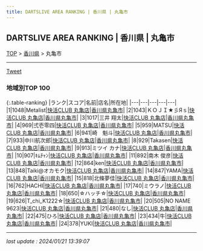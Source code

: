 ```yaml
---
title: DARTSLIVE AREA RANKING | 香川県 | 丸亀市
---
```

## DARTSLIVE AREA RANKING | 香川県 | 丸亀市

[TOP](/darts/rank/) > [香川県](/darts/rank/香川県/) > 丸亀市

___

<a href="https://twitter.com/share?ref_src=twsrc%5Etfw" data-text="DARTSLIVE AREA RANKING | 香川県丸亀市" class="twitter-share-button" data-via="DARTSLIVE" data-hashtags="DARTSLIVE" data-related="DARTSLIVE" data-show-count="false">Tweet</a>

### 地域別TOP 100

{:.table-ranking}
|ランク|スコア|名前|店名|所在地|
|---|---|---|---|---|
|1|1048|Metalist|<a href="https://search.dartslive.com/jp/shop/6c7a74925a4d6cf4fec1ae84bb28bd87">快活CLUB 丸亀店</a>|<a href="/darts/rank/香川県/丸亀市">香川県丸亀市</a>|
|2|1043|ＫＯＪＩ★彡Яｓ|<a href="https://search.dartslive.com/jp/shop/6c7a74925a4d6cf4fec1ae84bb28bd87">快活CLUB 丸亀店</a>|<a href="/darts/rank/香川県/丸亀市">香川県丸亀市</a>|
|3|1017|三井 翔太|<a href="https://search.dartslive.com/jp/shop/6c7a74925a4d6cf4fec1ae84bb28bd87">快活CLUB 丸亀店</a>|<a href="/darts/rank/香川県/丸亀市">香川県丸亀市</a>|
|4|969|弍壱零四|<a href="https://search.dartslive.com/jp/shop/6c7a74925a4d6cf4fec1ae84bb28bd87">快活CLUB 丸亀店</a>|<a href="/darts/rank/香川県/丸亀市">香川県丸亀市</a>|
|5|959|MATSU|<a href="https://search.dartslive.com/jp/shop/6c7a74925a4d6cf4fec1ae84bb28bd87">快活CLUB 丸亀店</a>|<a href="/darts/rank/香川県/丸亀市">香川県丸亀市</a>|
|6|941|崎　魁斗|<a href="https://search.dartslive.com/jp/shop/6c7a74925a4d6cf4fec1ae84bb28bd87">快活CLUB 丸亀店</a>|<a href="/darts/rank/香川県/丸亀市">香川県丸亀市</a>|
|7|933|中川航次郎|<a href="https://search.dartslive.com/jp/shop/6c7a74925a4d6cf4fec1ae84bb28bd87">快活CLUB 丸亀店</a>|<a href="/darts/rank/香川県/丸亀市">香川県丸亀市</a>|
|8|929|Takasen|<a href="https://search.dartslive.com/jp/shop/6c7a74925a4d6cf4fec1ae84bb28bd87">快活CLUB 丸亀店</a>|<a href="/darts/rank/香川県/丸亀市">香川県丸亀市</a>|
|9|913|ミツイ カナ|<a href="https://search.dartslive.com/jp/shop/6c7a74925a4d6cf4fec1ae84bb28bd87">快活CLUB 丸亀店</a>|<a href="/darts/rank/香川県/丸亀市">香川県丸亀市</a>|
|10|907|ｷﾑﾁｬﾝ|<a href="https://search.dartslive.com/jp/shop/6c7a74925a4d6cf4fec1ae84bb28bd87">快活CLUB 丸亀店</a>|<a href="/darts/rank/香川県/丸亀市">香川県丸亀市</a>|
|11|892|南木 俊彦|<a href="https://search.dartslive.com/jp/shop/6c7a74925a4d6cf4fec1ae84bb28bd87">快活CLUB 丸亀店</a>|<a href="/darts/rank/香川県/丸亀市">香川県丸亀市</a>|
|12|864|ken|<a href="https://search.dartslive.com/jp/shop/6c7a74925a4d6cf4fec1ae84bb28bd87">快活CLUB 丸亀店</a>|<a href="/darts/rank/香川県/丸亀市">香川県丸亀市</a>|
|13|848|Taiki@オカモク|<a href="https://search.dartslive.com/jp/shop/6c7a74925a4d6cf4fec1ae84bb28bd87">快活CLUB 丸亀店</a>|<a href="/darts/rank/香川県/丸亀市">香川県丸亀市</a>|
|14|847|YAMA|<a href="https://search.dartslive.com/jp/shop/6c7a74925a4d6cf4fec1ae84bb28bd87">快活CLUB 丸亀店</a>|<a href="/darts/rank/香川県/丸亀市">香川県丸亀市</a>|
|15|818|北條夢佳|<a href="https://search.dartslive.com/jp/shop/6c7a74925a4d6cf4fec1ae84bb28bd87">快活CLUB 丸亀店</a>|<a href="/darts/rank/香川県/丸亀市">香川県丸亀市</a>|
|16|762|HACHI|<a href="https://search.dartslive.com/jp/shop/6c7a74925a4d6cf4fec1ae84bb28bd87">快活CLUB 丸亀店</a>|<a href="/darts/rank/香川県/丸亀市">香川県丸亀市</a>|
|17|740|ミウラノ|<a href="https://search.dartslive.com/jp/shop/6c7a74925a4d6cf4fec1ae84bb28bd87">快活CLUB 丸亀店</a>|<a href="/darts/rank/香川県/丸亀市">香川県丸亀市</a>|
|18|650|☆ハッチ☆|<a href="https://search.dartslive.com/jp/shop/6c7a74925a4d6cf4fec1ae84bb28bd87">快活CLUB 丸亀店</a>|<a href="/darts/rank/香川県/丸亀市">香川県丸亀市</a>|
|19|626|T_chi_K1222☆|<a href="https://search.dartslive.com/jp/shop/6c7a74925a4d6cf4fec1ae84bb28bd87">快活CLUB 丸亀店</a>|<a href="/darts/rank/香川県/丸亀市">香川県丸亀市</a>|
|20|505|NO NAME 9623|<a href="https://search.dartslive.com/jp/shop/6c7a74925a4d6cf4fec1ae84bb28bd87">快活CLUB 丸亀店</a>|<a href="/darts/rank/香川県/丸亀市">香川県丸亀市</a>|
|21|480|なし|<a href="https://search.dartslive.com/jp/shop/6c7a74925a4d6cf4fec1ae84bb28bd87">快活CLUB 丸亀店</a>|<a href="/darts/rank/香川県/丸亀市">香川県丸亀市</a>|
|22|475|ひろ|<a href="https://search.dartslive.com/jp/shop/6c7a74925a4d6cf4fec1ae84bb28bd87">快活CLUB 丸亀店</a>|<a href="/darts/rank/香川県/丸亀市">香川県丸亀市</a>|
|23|434|牛|<a href="https://search.dartslive.com/jp/shop/6c7a74925a4d6cf4fec1ae84bb28bd87">快活CLUB 丸亀店</a>|<a href="/darts/rank/香川県/丸亀市">香川県丸亀市</a>|
|24|378|YUKI|<a href="https://search.dartslive.com/jp/shop/6c7a74925a4d6cf4fec1ae84bb28bd87">快活CLUB 丸亀店</a>|<a href="/darts/rank/香川県/丸亀市">香川県丸亀市</a>|



___

_last update : 2024/01/21 13:39:07_


<script src="https://cdnjs.cloudflare.com/ajax/libs/jquery/3.6.1/jquery.min.js" integrity="sha512-aVKKRRi/Q/YV+4mjoKBsE4x3H+BkegoM/em46NNlCqNTmUYADjBbeNefNxYV7giUp0VxICtqdrbqU7iVaeZNXA==" crossorigin="anonymous" referrerpolicy="no-referrer"></script>
<script src="https://cdnjs.cloudflare.com/ajax/libs/jquery.tablesorter/2.31.3/js/jquery.tablesorter.min.js" integrity="sha512-qzgd5cYSZcosqpzpn7zF2ZId8f/8CHmFKZ8j7mU4OUXTNRd5g+ZHBPsgKEwoqxCtdQvExE5LprwwPAgoicguNg==" crossorigin="anonymous" referrerpolicy="no-referrer"></script>
<link rel="stylesheet" href="https://cdnjs.cloudflare.com/ajax/libs/jquery.tablesorter/2.31.3/css/theme.default.min.css" integrity="sha512-wghhOJkjQX0Lh3NSWvNKeZ0ZpNn+SPVXX1Qyc9OCaogADktxrBiBdKGDoqVUOyhStvMBmJQ8ZdMHiR3wuEq8+w==" crossorigin="anonymous" referrerpolicy="no-referrer" />
<script>
$(function() {
    $(".table-ranking").tablesorter({sortList:[[0, 0]]});
});
</script>

<script async src="https://platform.twitter.com/widgets.js" charset="utf-8"></script>